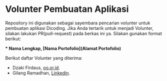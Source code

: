 # Volunter Pembuatan Aplikasi

Repository ini digunakan sebagai sayembara pencarian volunter untuk pembuatan aplikasi Dicoding. Jika Anda tertarik untuk menjadi Volunter, silakan lakukan PR(pull-request) pada berkas ini ya. Silakan gunakan format berikut:


**\* Nama Lengkap, [Nama Portofolio](Alamat Portofolio)**


Berikut daftar Volunter yang diterima:

* Dzaki Firdaus, [oo.or.id](https://oo.or.id).
* Gilang Ramadhan, [Linkedin](https://www.linkedin.com/in/gilang-adhan/).
